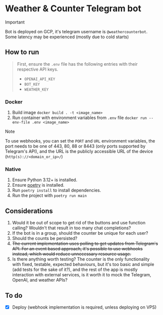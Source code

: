 # Weather & Counter Telegram bot

> [!IMPORTANT]
> Bot is deployed on GCP, it's telegram username is `@weathercounterbot`.
> Some latency may be experienced (mostly due to cold starts)

## How to run

> First, ensure the `.env` file has the following entries with their respective API keys.
> - `OPENAI_API_KEY`
> - `BOT_KEY`
> - `WEATHER_KEY`


### Docker

1. Build image `docker build . -t <image_name>`
2. Run container with environment variables from `.env` file `docker run --env-file .env <image_name>`

> [!NOTE]
> To use webhooks, you can set the `PORT` and `URL` environment variables, the port needs to be one of 443, 80, 88 or 8443 (only ports supported by Telegram's API), and the URL is the publicly accessible URL of the device (`http(s)://<domain_or_ip>/`)

### Native

1. Ensure Python 3.12+ is installed.
2. Ensure [poetry](https://python-poetry.org/docs/#installation) is installed.
3. Run `poetry install` to install dependencies.
4. Run the project with `poetry run main`

## Considerations

1. Would it be out of scope to get rid of the buttons and use function calling? Wouldn't that result in too many chat completions?
2. If the bot is in a group, should the counter be unique for each user?
3. Should the counts be persisted?
4. ~~The current implementation uses polling to get updates from Telegram's API.
For an event based approach, it's possible to use webhooks instead,
which would reduce unnecessary resource usage.~~
5. Is there anything worth testing?
The counter is the only functionality with fixed, testable, expected behaviours,
but it's too basic and simple (add tests for the sake of it?),
and the rest of the app is mostly interaction with external services,
is it worth it to mock the Telegram, OpenAI, and weather APIs?

## To do

- [x] Deploy (webhook implementation is required, unless deploying on VPS)
